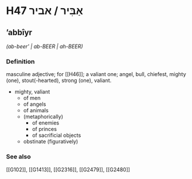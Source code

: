 # H47 אַבִּיר / אביר

## ʼabbîyr

_(ab-beer' | ab-BEER | ah-BEER)_

### Definition

masculine adjective; for [[H46]]; a valiant one; angel, bull, chiefest, mighty (one), stout(-hearted), strong (one), valiant.

- mighty, valiant
    - of men
    - of angels
    - of animals
    - (metaphorically)
        - of enemies
        - of princes
        - of sacrificial objects
    - obstinate (figuratively)
### See also

[[G102]], [[G1413]], [[G2316]], [[G2479]], [[G2480]]

